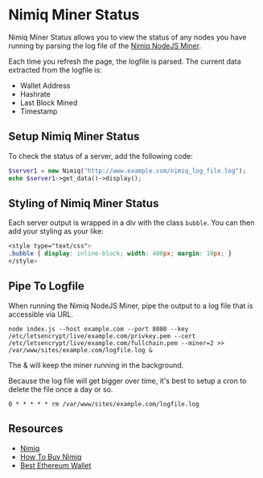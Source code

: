 # Nimiq Miner Status

Nimiq Miner Status allows you to view the status of any nodes you have running
by parsing the log file of the [Nimiq NodeJS Miner](https://github.com/nimiq-network/core).

Each time you refresh the page, the logfile is parsed. The current data extracted from the logfile is:

* Wallet Address
* Hashrate
* Last Block Mined
* Timestamp

## Setup Nimiq Miner Status

To check the status of a server, add the following code:

```php
$server1 = new Nimiq("http://www.example.com/nimiq_log_file.log");
echo $server1->get_data()->display();
```

## Styling of Nimiq Miner Status

Each server output is wrapped in a div with the class `bubble`. You can then add your styling as your like:

```css
<style type="text/css">
.bubble { display: inline-block; width: 400px; margin: 10px; }
</style>
```

## Pipe To Logfile

When running the Nimiq NodeJS Miner, pipe the output to a log file that is accessible via URL.

```
node index.js --host example.com --port 8080 --key /etc/letsencrypt/live/example.com/privkey.pem --cert /etc/letsencrypt/live/example.com/fullchain.pem --miner=2 >> /var/www/sites/example.com/logfile.log &
```

The & will keep the miner running in the background.

Because the log file will get bigger over time, it's best to setup a cron to delete the file once a day or so. 

```
0 * * * * * rm /var/www/sites/example.com/logfile.log
```

## Resources

* [Nimiq](https://nimiq.com)
* [How To Buy Nimiq](https://www.patchesoft.com/buy-nimiq-net)
* [Best Ethereum Wallet](https://www.patchesoft.com/best-ethereum-wallet)